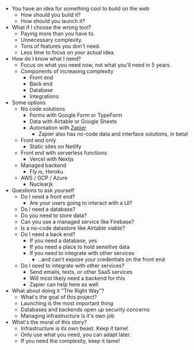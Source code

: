 - You have an idea for something cool to build on the web
  - How should you build it?
  - How should you launch it?
- What if I choose the wrong tool?
  - Paying more than you have to.
  - Unnecessary complexity.
  - Tons of features you don't need.
  - Less time to focus on your actual idea.
- How do I know what I need?
  - Focus on what you need now, not what you'll need in 5 years.
  - Components of increasing complexity
    - Front end
    - Back end
    - Database
    - Integrations
- Some options
  - No code solutions
    - Forms with Google Form or TypeForm
    - Data with Airtable or Google Sheets
    - Automation with [Zapier](https://zapier.com)
      - Zapier also has no-code data and interface solutions, in beta!
  - Front end only
    - Static sites on Netlify
  - Front end with serverless functions
    - Vercel with Nextjs
  - Managed backend
    - Fly.io, Heroku
  - AWS / GCP / Azure
    - Nuclearjk
- Questions to ask yourself
  - Do I need a front end?
    - Are your users going to interact with a UI?
  - Do I need a database?
  - Do you need to store data?
  - Can you use a managed service like Firebase?
  - Is a no-code datastore like Airtable viable?
  - Do I need a back end?
    - If you need a database, yes
    - If you need a place to hold sensitive data
    - If you need to integrate with other services
      - ..and can't expose your credentials on the front end
  - Do I need to integrate with other services?
    - Send emails, texts, or other SaaS services
    - Will most likely need a backend for this
    - Zapier can help here as well
- What about doing it "The Right Way"?
  - What's the goal of this project?
  - Launching is the most important thing
  - Databases and backends open up security concerns
  - Managing infrastructure is it's own job
- What's the moral of this story?
  - Infrastructure is its own beast. Keep it tame!
  - Only use what you need, you can adapt later.
  - If you need the complexity, keep it tame!
